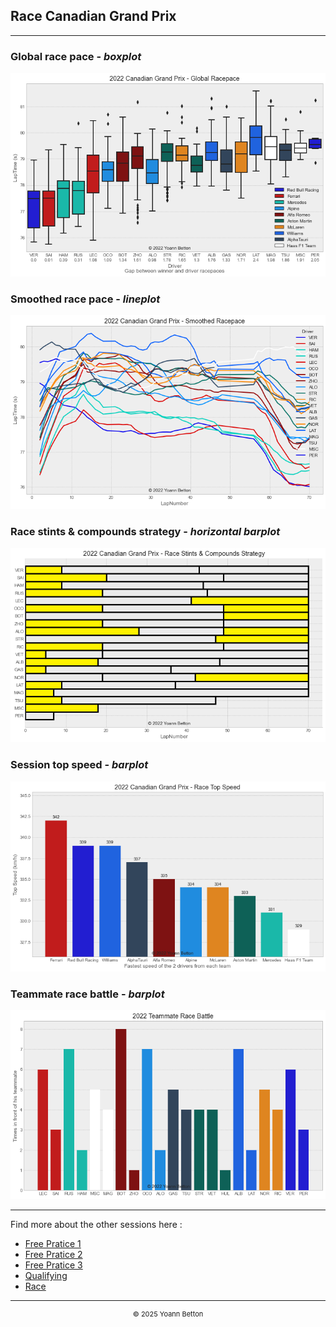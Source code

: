 ## Race Canadian Grand Prix

---

### Global race pace - *boxplot*

<img src="/output/2022-06-19_Canadian_Grand_Prix/global_racepace_white.png?raw=true"/>

### Smoothed race pace - *lineplot*

<img src="/output/2022-06-19_Canadian_Grand_Prix/smoothed_racepace_white.png?raw=true"/>

### Race stints & compounds strategy - *horizontal barplot*

<img src="/output/2022-06-19_Canadian_Grand_Prix/race_stints_compounds_stategy_white.png?raw=true"/>

### Session top speed - *barplot*

<img src="/output/2022-06-19_Canadian_Grand_Prix/topspeed_race_white.png?raw=true"/>

### Teammate race battle - *barplot*

<img src="/output/2022-06-19_Canadian_Grand_Prix/teammates_race_battle_white.png?raw=true"/>

--- 

Find more about the other sessions here :
  - [Free Pratice 1](/page/FP1/2022-06-19_Canadian_Grand_Prix)  
  - [Free Pratice 2](/page/FP2/2022-06-19_Canadian_Grand_Prix) 
  - [Free Pratice 3](/page/FP3/2022-06-19_Canadian_Grand_Prix)
  - [Qualifying](/page/Qualifying/2022-06-19_Canadian_Grand_Prix) 
  - [Race](/page/Race/2022-06-19_Canadian_Grand_Prix)

---

<div style="text-align: center">
  <p style="font-size:11px">&copy; 2025 Yoann Betton</p>
</div>

<!-- ---

<p style="font-size:11px">Page generated from <a href="https://github.com/yoannbtn/yoannbtn.github.io">github.com/yoannbtn</a>.</p> -->